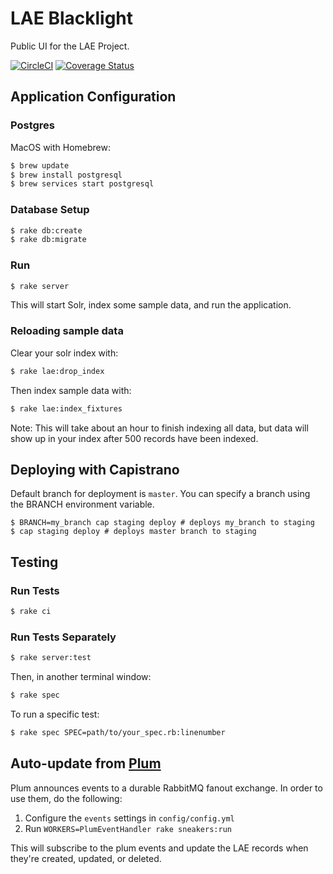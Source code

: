 LAE Blacklight
==============

Public UI for the LAE Project.

[![CircleCI](https://circleci.com/gh/pulibrary/lae-blacklight.svg?style=svg)](https://circleci.com/gh/pulibrary/lae-blacklight)
[![Coverage Status](https://coveralls.io/repos/pulibrary/lae-blacklight/badge.png)](https://coveralls.io/r/pulibrary/lae-blacklight)

Application Configuration
------------------
### Postgres

MacOS with Homebrew:

```bash
$ brew update
$ brew install postgresql
$ brew services start postgresql
```

### Database Setup
```bash
$ rake db:create
$ rake db:migrate
```

### Run
```bash
$ rake server
```

This will start Solr, index some sample data, and run the application.

### Reloading sample data
Clear your solr index with:
```bash
$ rake lae:drop_index
```

Then index sample data with:
```bash
$ rake lae:index_fixtures
```
Note: This will take about an hour to finish indexing all data, but data will show up in your index after
500 records have been indexed.

Deploying with Capistrano
------------------
Default branch for deployment is `master`. You can specify a branch using the BRANCH environment variable.

```
$ BRANCH=my_branch cap staging deploy # deploys my_branch to staging
$ cap staging deploy # deploys master branch to staging
```

Testing
------------------
### Run Tests

```bash
$ rake ci
```

### Run Tests Separately

```bash
$ rake server:test
```

Then, in another terminal window:

```bash
$ rake spec
```

To run a specific test:

```bash
$ rake spec SPEC=path/to/your_spec.rb:linenumber
```


Auto-update from [Plum](https://github.com/pulibrary/plum)
------------------

Plum announces events to a durable RabbitMQ fanout exchange. In order to use them, do the
following:

1. Configure the `events` settings in `config/config.yml`
2. Run `WORKERS=PlumEventHandler rake sneakers:run`

This will subscribe to the plum events and update the LAE records when they're
created, updated, or deleted.
